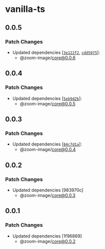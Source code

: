 # vanilla-ts

## 0.0.5

### Patch Changes

- Updated dependencies
  [[`3e122f2`](https://github.com/willnguyen1312/zoom-image/commit/3e122f2b02dc809adac66adf848184d1c9535818),
  [`cdd5975`](https://github.com/willnguyen1312/zoom-image/commit/cdd5975b96a55591eb5e6da4a51a5f6369761b30)]:
  - @zoom-image/core@0.0.6

## 0.0.4

### Patch Changes

- Updated dependencies
  [[`5eb9d2b`](https://github.com/willnguyen1312/zoom-image/commit/5eb9d2ba3f4c39155d5dcfd07c3cd2e5cff57c60)]:
  - @zoom-image/core@0.0.5

## 0.0.3

### Patch Changes

- Updated dependencies
  [[`84c7d1a`](https://github.com/willnguyen1312/zoom-image/commit/84c7d1a35fc390dac3896f7450e6bf1a27c495ef)]:
  - @zoom-image/core@0.0.4

## 0.0.2

### Patch Changes

- Updated dependencies [983970c]
  - @zoom-image/core@0.0.3

## 0.0.1

### Patch Changes

- Updated dependencies [1f96869]
  - @zoom-image/core@0.0.2
